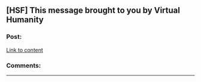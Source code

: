 ## [HSF] This message brought to you by Virtual Humanity

### Post:

[Link to content]()

### Comments:

---


